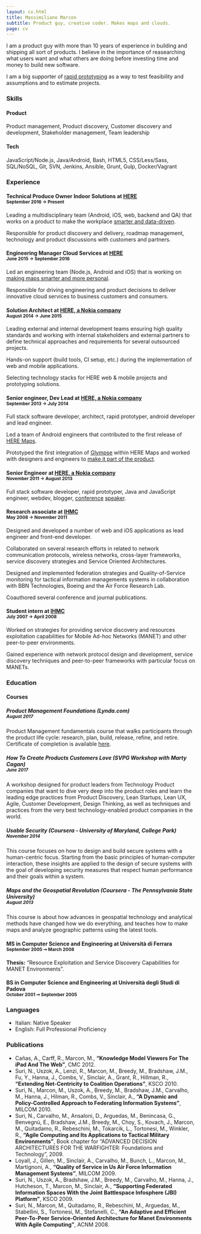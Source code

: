 ```yaml
---
layout: cv.html
title: Massimiliano Marcon
subtitle: Product guy, creative coder. Makes maps and clouds.
page: cv
---
```


I am a product guy with more than 10 years of experience in building and shipping all sort of products.
I believe in the importance of reasearching what users want and what others are doing before investing time and money to build new software.

I am a big supporter of [rapid prototyping](https://en.wikipedia.org/wiki/Software_prototyping) as a way to test feasibility and assumptions and to estimate projects.

### Skills

<div class="row skills">
    <div class="col-md-6">
        <h4>Product</h4>
        <p>
            Product management,
            Product discovery,
            Customer discovery and development,
            Stakeholder management,
            Team leadership
        </p>
    </div>
    <div class="col-md-6">
        <h4>Tech</h4>
        <p>
            JavaScript/Node.js,
            Java/Android,
            Bash,
            HTML5,
            CSS/Less/Sass,
            SQL/NoSQL,
            Git,
            SVN,
            Jenkins,
            Ansible,
            Grunt,
            Gulp,
            Docker/Vagrant
        </p>
    </div>
</div>

### Experience

#### Technical Produce Owner Indoor Solutions at [HERE](https://here.com) <br><small>September 2016 → Present</small>

Leading a multidisciplinary team (Android, iOS, web, backend and QA) that works on a product to make the workplace [smarter and data-driven](https://360.here.com/bringing-location-technology-to-the-workplace.-call-for-early-adopters).

Responsible for product discovery and delivery, roadmap management, technology and product discussions with customers and partners.

#### Engineering Manager Cloud Services at [HERE](https://here.com) <br><small>June 2015 → September 2016</small>

Led an engineering team (Node.js, Android and iOS) that is working on [making maps smarter and more personal](http://360.here.com/2016/01/20/introducing-third-party-content-make-personal/).

Responsible for driving engineering and product decisions to deliver innovative cloud services to business customers and consumers.

#### Solution Architect at [HERE, a Nokia company](https://here.com) <br><small>August 2014 → June 2015</small>

Leading external and internal development teams ensuring high quality standards and working with internal stakeholders and external partners to define technical approaches and requirements for several outsourced projects.

Hands-on support (build tools, CI setup, etc.) during the implementation of web and mobile applications.

Selecting technology stacks for HERE web & mobile projects and prototyping solutions.
 
#### Senior engineer, Dev Lead at [HERE, a Nokia company](https://here.com) <br><small>September 2013 → July 2014</small>

Full stack software developer, architect, rapid prototyper, android developer and lead engineer.

Led a team of Android engineers that contributed to the first release of [HERE Maps](https://play.google.com/store/apps/details?id=com.here.app.maps).

Prototyped the first integration of [Glympse](https://glympse.com/) within HERE Maps and worked with designers and engineers to [make it part of the product](http://360.here.com/2014/10/29/using-glympse-android-need-know/).  

#### Senior Engineer at [HERE, a Nokia company](https://here.com) <br><small>November 2011 → August 2013</small>

Full stack software developer, rapid prototyper, Java and JavaScript engineer, webdev, blogger, [conference](http://www.smashingmagazine.com/2012/12/22/talks-to-help-you-become-a-better-front-end-engineer-in-2013/) [speaker](http://deconstructed.jhere.net/).

#### Research associate at [IHMC](http://ihmc.us) <br><small>May 2008 → November 2011</small>

Designed and developed a number of web and iOS applications as lead engineer and front-end developer.

Collaborated on several research efforts in related to network communication protocols, wireless networks, cross-layer frameworks, service discovery strategies and Service Oriented Architectures.

Designed and implemented federation strategies and Quality-of-Service monitoring for 
tactical information managements systems in collaboration with BBN Technologies, Boeing 
and the Air Force Research Lab.

Coauthored several conference and journal publications.
 
#### Student intern at [IHMC](http://ihmc.us) <br><small>July 2007 → April 2008</small>

Worked on strategies for providing service discovery and resources exploitation capabilities for Mobile Ad-hoc Networks (MANET) and other
peer-to-peer environments.

Gained experience with network protocol design and  development, service discovery techniques and peer-to-peer frameworks with particular focus on MANETs.

### Education

#### Courses

##### Product Management Foundations (Lynda.com)<br><small>August 2017</small>

Product Management fundamentals course that walks participants through the product life cycle: research, plan, build, release, refine, and retire.<br>
Certificate of completion is available [here](https://www.lynda.com/ViewCertificate/09DB04FB8EAA46BFA1A82F0F68C6D8EE?utm_source=directlink&utm_medium=sharing&utm_campaign=certificate&lipi=urn%3Ali%3Apage%3Ad_flagship3_profile_view_base%3B8VzQeZqUR7qpieEM8eth5w%3D%3D).

##### How To Create Products Customers Love (SVPG Workshop with Marty Cagan)<br><small>June 2017</small>

A workshop designed for product leaders from Technology Product companies that want to dive very deep into the product roles and learn the leading edge practices from Product Discovery, Lean Startups, Lean UX, Agile, Customer Development, Design Thinking, as well as techniques and practices from the very best technology-enabled product companies in the world.

##### Usable Security (Coursera - University of Maryland, College Park)<br><small>November 2014</small>

This course focuses on how to design and build secure systems with a human-centric focus.
Starting from the basic principles of human-computer interaction, these insights are applied to the design of secure systems with the goal of developing security measures that respect human performance and their goals within a system.

##### Maps and the Geospatial Revolution (Coursera - The Pennsylvania State University)<br><small>August 2013</small>

This course is about how advances in geospatial technology and analytical methods have changed how we do everything, and teaches how to make maps and analyze geographic patterns using the latest tools.


#### MS in Computer Science and Engineering at Università di Ferrara <br><small>September 2005 ➞ March 2008</small>

**Thesis:** “Resource Exploitation and Service Discovery Capabilities for MANET Environments”.

#### BS in Computer Science and Engineering at Università degli Studi di Padova <br><small>October 2001 ➞ September 2005</small>

### Languages

* Italian: Native Speaker
* English: Full Professional Proficiency

### Publications

* Cañas, A., Carff, R., Marcon, M., **“Knowledge Model Viewers For The iPad And The Web”**, CMC 2012.
* Suri, N., Uszok, A., Lenzi, R., Marcon, M., Breedy, M., Bradshaw, J.M., Fu, Y., Hanna, J., Combs, V., Sinclair, A., Grant, R., Hillman, R., **“Extending Net‐Centricity to Coalition Operations”**, KSCO 2010.
* Suri, N., Marcon, M., Uszok, A., Breedy, M., Bradshaw, J.M., Carvalho, M., Hanna, J., Hilman, R., Combs, V., Sinclair, A., **“A Dynamic and Policy-Controlled Approach to Federating Information Systems”**, MILCOM 2010.
* Suri, N., Carvalho, M., Ansaloni, D., Arguedas, M., Benincasa, G., Benvegnù, E., Bradshaw, J.M., Breedy, M., Choy, S., Kovach, J., Marcon, M., Quitadamo, R., Rebeschini, M., Tokarcik, L., Tortonesi, M., Winkler, R., **“Agile Computing and Its Applications to Tactical Military Environments”**, Book chapter for “ADVANCED DECISION ARCHITECTURES FOR THE WARFIGHTER: Foundations and Technology”, 2009.
* Loyall, J., Gillen, M., Sinclair, A., Carvalho, M., Bunch, L., Marcon, M., Martignoni, A., **“Quality of Service in Us Air Force Information Management Systems”**, MILCOM 2009.
* Suri, N., Uszok, A., Bradshaw, J.M., Breedy, M., Carvalho, M., Hanna, J., Hutcheson, T., Marcon, M., Sinclair, A., **“Supporting Federated Information Spaces With the Joint Battlespace Infosphere (JBI) Platform”**, KSCO 2009.
* Suri, N., Marcon, M., Quitadamo, R., Rebeschini, M., Arguedas, M., Stabellini, S., Tortonesi, M., Stefanelli, C., **“An Adaptive and Efficient Peer-To-Peer Service-Oriented Architecture for Manet Environments With Agile Computing”**, ACNM 2008.
